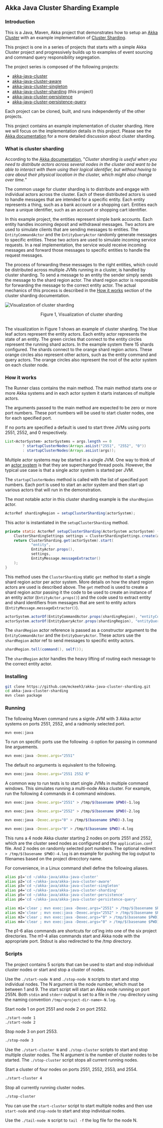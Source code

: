 ## Akka Java Cluster Sharding Example

### Introduction

This is a Java, Maven, Akka project that demonstrates how to setup an
[Akka Cluster](https://doc.akka.io/docs/akka/current/index-cluster.html)
with an example implementation of
[Cluster Sharding](https://doc.akka.io/docs/akka/current/cluster-sharding.html).

This project is one in a series of projects that starts with a simple Akka Cluster project and progressively builds up to examples of event sourcing and command query responsibility segregation.

The project series is composed of the following projects:
* [akka-java-cluster](https://github.com/mckeeh3/akka-java-cluster)
* [akka-java-cluster-aware](https://github.com/mckeeh3/akka-java-cluster-aware)
* [akka-java-cluster-singleton](https://github.com/mckeeh3/akka-java-cluster-singleton)
* [akka-java-cluster-sharding](https://github.com/mckeeh3/akka-java-cluster-sharding) (this project)
* [akka-java-cluster-persistence](https://github.com/mckeeh3/akka-java-cluster-persistence)
* [akka-java-cluster-persistence-query](https://github.com/mckeeh3/akka-java-cluster-persistence-query)

Each project can be cloned, built, and runs independently of the other projects.

This project contains an example implementation of cluster sharding. Here we will focus on the implementation details in this project. Please see the
[Akka documentation](https://doc.akka.io/docs/akka/current/cluster-sharding.html)
for a more detailed discussion about cluster sharding.

### What is cluster sharding

According to the [Akka documentation](https://doc.akka.io/docs/akka/current/cluster-sharding.html#introduction),
"*Cluster sharding is useful when you need to distribute actors across several nodes in the cluster and want to be able to interact with them using their logical identifier, but without having to care about their physical location in the cluster, which might also change over time.*"

The common usage for cluster sharding is to distribute and engage with individual actors across the cluster. Each of these distributed actors is used to handle messages that are intended for a specific entity. Each entity represents a thing, such as a bank account or a shopping cart. Entities each have a unique identifier, such as an account or shopping cart identifier.

In this example project, the entities represent simple bank accounts. Each entity handles incoming deposit and withdrawal messages. Two actors are used to simulate clients that are sending messages to entities. The `EntityCommandActor` and the `EntityQueryActor` randomly generate messages to specific entities. These two actors are used to simulate incoming service requests. In a real implementation, the service would receive incoming messages and forward those messages to specific entities to handle the request messages.

The process of forwarding these messages to the right entities, which could be distributed across multiple JVMs running in a cluster, is handled by cluster sharding. To send a message to an entity the sender simply sends the message to the shard region actor. The shard region actor is responsible for forwarding the message to the correct entity actor. The actual mechanics of this process is described in the
[How it works](https://doc.akka.io/docs/akka/current/cluster-sharding.html#how-it-works)
section of the cluster sharding documentation.

![Visualization of cluster sharding](docs/images/akka-cluster-k8-3-pods.png)
<center>Figure 1, Visualization of cluster sharding</center><br/>

The visualization in Figure 1 shows an example of cluster sharding. The blue leaf actors represent the entity actors. Each entity actor represents the state of an entity. The green circles that connect to the entity circles represent the running shard actors. In the example system there 15 shards configured. The shards connect to the orange shard region actors. These orange circles also represent other actors, such as the entity command and query actors. The orange circles also represent the root of the actor system on each cluster node.

### How it works

The Runner class contains the main method. The main method starts one or more Akka systems and in each actor system it starts instances of multiple actors.

The arguments passed to the main method are expected to be zero or more port numbers. These port numbers will be used to start cluster nodes, one for each specified port.

If no ports are specified a default is used to start three JVMs using ports 2551, 2552, and 0 respectively.

~~~java
List<ActorSystem> actorSystems = args.length == 0
        ? startupClusterNodes(Arrays.asList("2551", "2552", "0"))
        : startupClusterNodes(Arrays.asList(args));
~~~

Multiple actor systems may be started in a single JVM. One way to think of an
[actor system](https://doc.akka.io/docs/akka/current/general/actor-systems.html)
is that they are supercharged thread pools. However, the typical use case is that a single actor system is started per JVM.

The `startupClusterNodes` method is called with the list of specified port numbers. Each port is used to start an actor system and then start up various actors that will run in the demonstration.

The most notable actor in this cluster sharding example is the `shardRegion` actor.

~~~java
ActorRef shardingRegion = setupClusterSharding(actorSystem);
~~~

This actor is instantiated in the `setupClusterSharding` method.

~~~java
private static ActorRef setupClusterSharding(ActorSystem actorSystem) {
    ClusterShardingSettings settings = ClusterShardingSettings.create(actorSystem);
    return ClusterSharding.get(actorSystem).start(
            "entity",
            EntityActor.props(),
            settings,
            EntityMessage.messageExtractor()
    );
}
~~~

This method uses the `ClusterSharding` static `get` method to start a single shard region actor per actor system. More details on how the shard region actors are used is described above. The `get` method is used to create a shard region actor passing it the code to be used to create an instance of an entity actor (`EntityActor.props()`) and the code used to extract entity and shard identifiers from messages that are sent to entity actors (`EntityMessage.messageExtractor()`).

~~~java
actorSystem.actorOf(EntityCommandActor.props(shardingRegion), "entityCommand");
actorSystem.actorOf(EntityQueryActor.props(shardingRegion), "entityQuery");
~~~

The `shardRegion` actor reference is passed as a constructor argument to the `EntityCommandActor` and the `EntityQueryActor`. These actors use the `shardRegion` actor ref to send messages to specific entity actors.

~~~java
shardRegion.tell(command(), self());
~~~

The `shardRegion` actor handles the heavy lifting of routing each message to the correct entity actor.

### Installing

~~~bash
git clone https://github.com/mckeeh3/akka-java-cluster-sharding.git
cd akka-java-cluster-sharding
mvn clean package
~~~

### Running

The following Maven command runs a signle JVM with 3 Akka actor systems on ports 2551, 2552, and a radmonly selected port.
~~~bash
mvn exec:java
~~~
To run on specific ports use the following `-D` option for passing in command line arguements.
~~~bash
mvn exec:java -Dexec.args="2551"
~~~
The default no arguments is equivalent to the following.
~~~bash
mvn exec:java -Dexec.args="2551 2552 0"
~~~
A common way to run tests is to start single JVMs in multiple command windows. This simulates running a multi-node Akka cluster.
For example, run the following 4 commands in 4 command windows.
~~~bash
mvn exec:java -Dexec.args="2551" > /tmp/$(basename $PWD)-1.log
~~~
~~~bash
mvn exec:java -Dexec.args="2552" > /tmp/$(basename $PWD)-2.log
~~~
~~~bash
mvn exec:java -Dexec.args="0" > /tmp/$(basename $PWD)-3.log
~~~
~~~bash
mvn exec:java -Dexec.args="0" > /tmp/$(basename $PWD)-4.log
~~~
This runs a 4 node Akka cluster starting 2 nodes on ports 2551 and 2552, which are the cluster seed nodes as configured and the `application.conf` file.
And 2 nodes on randomly selected port numbers.
The optional redirect `> /tmp/$(basename $PWD)-4.log` is an example for pushing the log output to filenames based on the project direcctory name.

For convenience, in a Linux command shell define the following aliases.

~~~bash
alias p1='cd ~/akka-java/akka-java-cluster'
alias p2='cd ~/akka-java/akka-java-cluster-aware'
alias p3='cd ~/akka-java/akka-java-cluster-singleton'
alias p4='cd ~/akka-java/akka-java-cluster-sharding'
alias p5='cd ~/akka-java/akka-java-cluster-persistence'
alias p6='cd ~/akka-java/akka-java-cluster-persistence-query'

alias m1='clear ; mvn exec:java -Dexec.args="2551" > /tmp/$(basename $PWD)-1.log'
alias m2='clear ; mvn exec:java -Dexec.args="2552" > /tmp/$(basename $PWD)-2.log'
alias m3='clear ; mvn exec:java -Dexec.args="0" > /tmp/$(basename $PWD)-3.log'
alias m4='clear ; mvn exec:java -Dexec.args="0" > /tmp/$(basename $PWD)-4.log'
~~~

The p1-6 alias commands are shortcuts for cd'ing into one of the six project directories.
The m1-4 alias commands start and Akka node with the appropriate port. Stdout is also redirected to the /tmp directory.

### Scripts

The project contains 5 scripts that can be used to start and stop individual cluster nodes or start and stop a cluster of nodes.

Use the `./start-node N` and `./stop-node N` scripts to start and stop individual nodes. The N argument is the node number,
which must be between 1 and 9. The start script will start an Akka node running on port 255N. Both `stdin` and `stderr`
output is set to a file in the `/tmp` directory using the naming convention `/tmp/<project-dir-name>-N.log`.

Start node 1 on port 2551 and node 2 on port 2552.
~~~bash
./start-node 1
./start-node 2
~~~

Stop node 3 on port 2553.
~~~bash
./stop-node 3
~~~

Use the `./start-cluster N` and `./stop-cluster` scripts to start and stop multiple cluster nodes. The N argument is the
number of cluster nodes to be started. The `./stop-cluster` script stops all current running nodes.

Start a cluster of four nodes on ports 2551, 2552, 2553, and 2554.
~~~bash
./start-cluster 4
~~~

Stop all currently running cluster nodes.
~~~bash
./stop-cluster
~~~

You can use the `start-cluster` script to start multiple nodes and then use `start-node` and `stop-node`
to start and stop individual nodes.

Use the `./tail-node N` script to `tail -f` the log file for the node N.
